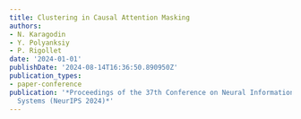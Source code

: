 ```yaml
---
title: Clustering in Causal Attention Masking
authors:
- N. Karagodin
- Y. Polyanksiy
- P. Rigollet
date: '2024-01-01'
publishDate: '2024-08-14T16:36:50.890950Z'
publication_types:
- paper-conference
publication: '*Proceedings of the 37th Conference on Neural Information Processing
  Systems (NeurIPS 2024)*'
---
```

